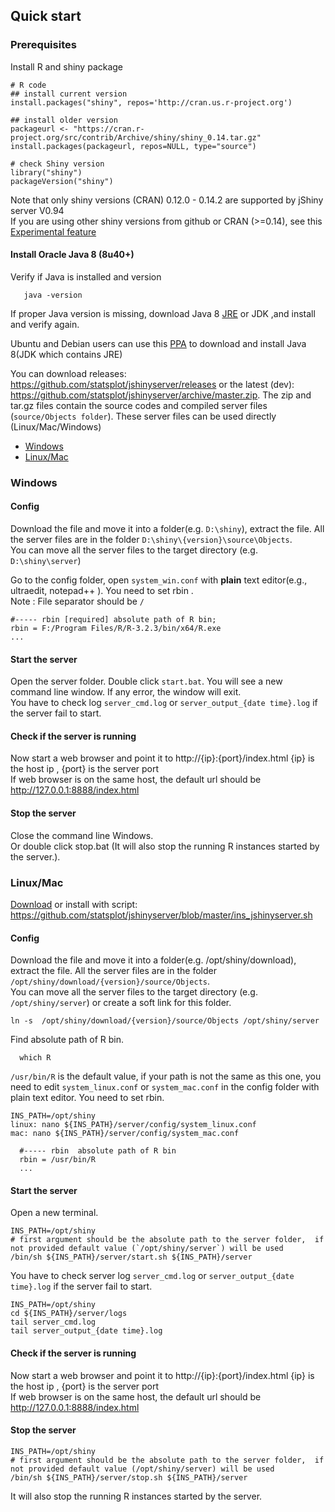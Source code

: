 ## Quick start

### Prerequisites
Install R and shiny package
```
# R code
## install current version
install.packages("shiny", repos='http://cran.us.r-project.org')

## install older version
packageurl <- "https://cran.r-project.org/src/contrib/Archive/shiny/shiny_0.14.tar.gz"
install.packages(packageurl, repos=NULL, type="source")

# check Shiny version 
library("shiny")
packageVersion("shiny")
```
Note that only shiny versions (CRAN) 0.12.0 - 0.14.2 are supported by jShiny server V0.94  
If you are using other shiny versions from github or CRAN (>=0.14), see this [Experimental feature]

#### Install Oracle Java 8 (8u40+) 
 Verify if Java is installed and version 
```
   java -version
```   
If proper Java version is missing, download Java 8 [JRE](https://www.java.com/en/download/manual.jsp) or JDK  ,and install and verify again.

Ubuntu and Debian users can use this [PPA](http://www.webupd8.org/2014/03/how-to-install-oracle-java-8-in-debian.html) to download and install Java 8(JDK which contains JRE)  

You can download releases: https://github.com/statsplot/jshinyserver/releases or the latest (dev): https://github.com/statsplot/jshinyserver/archive/master.zip. The zip and tar.gz files contain the source codes and compiled server files (`source/Objects folder`). These server files can be used directly (Linux/Mac/Windows)  

 * [Windows](#windows)
 * [Linux/Mac](#linuxmac)

### Windows

#### Config
Download the file and move it into a folder(e.g. `D:\shiny`), extract the file. All the server files are in the folder `D:\shiny\{version}\source\Objects`.  
You can move all the server files to the target directory (e.g. `D:\shiny\server`)

Go to the config folder, open `system_win.conf` with **plain** text editor(e.g., ultraedit, notepad++ ). You need to set rbin .  
Note : File separator should be `/`  
```
#----- rbin [required] absolute path of R bin; 
rbin = F:/Program Files/R/R-3.2.3/bin/x64/R.exe
...
```  
#### Start the server
Open the server folder. Double click `start.bat`. You will see a new command line window. If any error, the window will exit.  
You have to check log `server_cmd.log` or `server_output_{date time}.log` if the server fail to start.  

#### Check if the server is running  
Now start a web browser and point it to http://{ip}:{port}/index.html {ip} is the host ip , {port} is the server port  
If web browser is on the same host, the default url should be http://127.0.0.1:8888/index.html  

#### Stop the server
Close the command line Windows.  
Or double click stop.bat (It will also stop the running R instances started by the server.).

### Linux/Mac
[Download]  or install with script: https://github.com/statsplot/jshinyserver/blob/master/ins_jshinyserver.sh


#### Config
Download the file and move it into a folder(e.g. /opt/shiny/download), extract the file. All the server files are in the folder `/opt/shiny/download/{version}/source/Objects`.  
You can move all the server files to the target directory (e.g. `/opt/shiny/server`) or create a soft link for this folder.  
```
ln -s  /opt/shiny/download/{version}/source/Objects /opt/shiny/server 
```

Find absolute path of R bin. 
```
  which R
```

`/usr/bin/R` is the default value, if your path is not the same as this one, you need to edit `system_linux.conf` or `system_mac.conf`  in the config folder with plain text editor. You need to set rbin.
```
INS_PATH=/opt/shiny
linux: nano ${INS_PATH}/server/config/system_linux.conf
mac: nano ${INS_PATH}/server/config/system_mac.conf 
  
  #----- rbin  absolute path of R bin
  rbin = /usr/bin/R
  ...
```
#### Start the server

Open a new terminal. 
```
INS_PATH=/opt/shiny
# first argument should be the absolute path to the server folder,  if not provided default value (`/opt/shiny/server`) will be used
/bin/sh ${INS_PATH}/server/start.sh ${INS_PATH}/server
```
You have to check server log `server_cmd.log` or `server_output_{date time}.log` if the server fail to start.
```
INS_PATH=/opt/shiny
cd ${INS_PATH}/server/logs
tail server_cmd.log
tail server_output_{date time}.log
```


#### Check if the server is running
Now start a web browser and point it to http://{ip}:{port}/index.html {ip} is the host ip , {port} is the server port  
If web browser is on the same host, the default url should be http://127.0.0.1:8888/index.html

#### Stop the server
```
INS_PATH=/opt/shiny
# first argument should be the absolute path to the server folder,  if not provided default value (/opt/shiny/server) will be used
/bin/sh ${INS_PATH}/server/stop.sh ${INS_PATH}/server
```
It will also stop the running R instances started by the server.




[Experimental feature]: betafeatures.md#unsupported-shiny-versions
[Download]: ../../../releases
